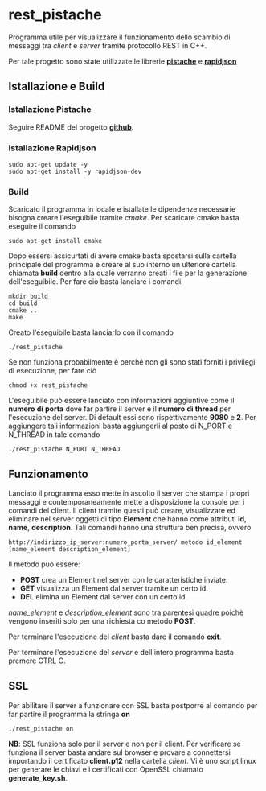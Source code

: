 # rest_pistache

Programma utile per visualizzare il funzionamento dello scambio di messaggi tra *client* e *server* tramite protocollo REST in C++.

Per tale progetto sono state utilizzate le librerie [**pistache**](https://github.com/pistacheio/pistache) e [**rapidjson**](https://github.com/Tencent/rapidjson/)

## Istallazione e Build
### Istallazione Pistache

Seguire README del progetto [**github**](https://github.com/pistacheio/pistache).

### Istallazione Rapidjson

```
sudo apt-get update -y
sudo apt-get install -y rapidjson-dev
```

### Build
Scaricato il programma in locale e istallate le dipendenze necessarie bisogna creare l'eseguibile tramite *cmake*.
Per scaricare cmake basta eseguire il comando
```
sudo apt-get install cmake
```
Dopo essersi assicurtati di avere cmake basta spostarsi sulla cartella principale del programma e creare al suo interno un ulteriore cartella chiamata **build** 
dentro alla quale verranno creati i file per la generazione dell'eseguibile. Per fare ciò basta lanciare i comandi
```
mkdir build
cd build
cmake ..
make
```
Creato l'eseguibile basta lanciarlo con il comando
```
./rest_pistache
```
Se non funziona probabilmente è perché non gli sono stati forniti i privilegi di esecuzione, per fare ciò
```
chmod +x rest_pistache
```
L'eseguibile può essere lanciato con informazioni aggiuntive come il **numero** **di** **porta** dove far partire il server e il **numero** **di** **thread** 
per l'esecuzione del server. Di default essi sono rispettivamente **9080** e **2**. Per aggiungere tali informazioni basta aggiungerli al posto di N_PORT e 
N_THREAD in tale comando
```
./rest_pistache N_PORT N_THREAD
```

## Funzionamento
Lanciato il programma esso mette in ascolto il server che stampa i propri messaggi e contemporaneamente mette a disposizione la console per i comandi del client.
Il client tramite questi può creare, visualizzare ed eliminare nel server oggetti di tipo **Element** che hanno come attributi **id**, **name**, **description**.
Tali comandi hanno una struttura ben precisa, ovvero
```
http://indirizzo_ip_server:numero_porta_server/ metodo id_element [name_element description_element]
```
Il metodo può essere:
- **POST** crea un Element nel server con le caratteristiche inviate.
- **GET** visualizza un Element dal server tramite un certo id.
- **DEL** elimina un Element dal server con un certo id.

*name_element* e *description_element* sono tra parentesi quadre poichè vengono inseriti solo per una richiesta co metodo **POST**.

Per terminare l'esecuzione del *client* basta dare il comando **exit**.

Per terminare l'esecuzione del *server* e dell'intero programma basta premere CTRL C.

## SSL
Per abilitare il server a funzionare con SSL basta postporre al comando per far partire il programma la stringa **on**
```
./rest_pistache on
```
**NB**: SSL funziona solo per il server e non per il client. Per verificare se funziona il server basta andare sul browser e provare a connettersi importando il certificato **client.p12** nella cartella *client*. Vi è uno script linux per generare le chiavi e i certificati con OpenSSL chiamato **generate_key.sh**.
